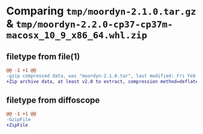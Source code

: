 # Comparing `tmp/moordyn-2.1.0.tar.gz` & `tmp/moordyn-2.2.0-cp37-cp37m-macosx_10_9_x86_64.whl.zip`

## filetype from file(1)

```diff
@@ -1 +1 @@
-gzip compressed data, was "moordyn-2.1.0.tar", last modified: Fri Feb 17 15:06:51 2023, max compression
+Zip archive data, at least v2.0 to extract, compression method=deflate
```

## filetype from diffoscope

```diff
@@ -1 +1 @@
-GzipFile
+ZipFile
```

